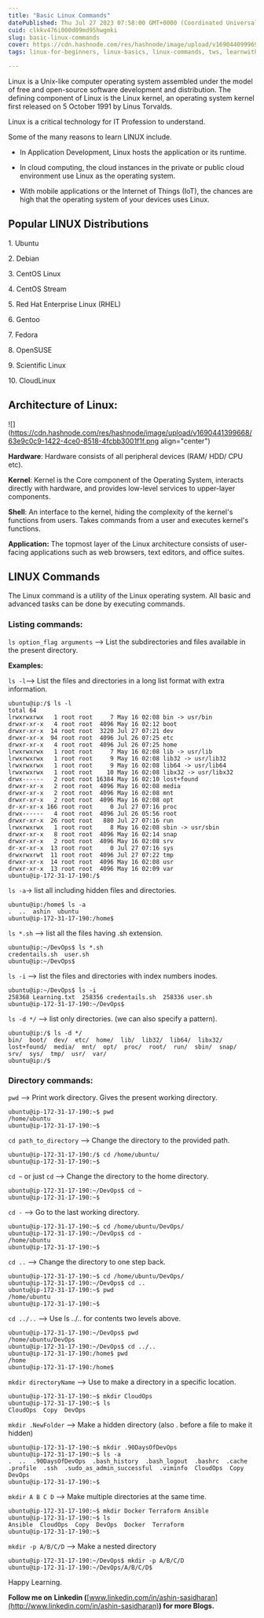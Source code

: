 ```yaml
---
title: "Basic Linux Commands"
datePublished: Thu Jul 27 2023 07:58:00 GMT+0000 (Coordinated Universal Time)
cuid: clkkv476i000d09md95hwgmki
slug: basic-linux-commands
cover: https://cdn.hashnode.com/res/hashnode/image/upload/v1690440999691/0f5280d8-a2bf-4880-a1ab-3ed13287b7c1.png
tags: linux-for-beginners, linux-basics, linux-commands, tws, learnwithashin

---
```


Linux is a Unix-like computer operating system assembled under the model of free and open-source software development and distribution. The defining component of Linux is the Linux kernel, an operating system kernel first released on 5 October 1991 by Linus Torvalds.

Linux is a critical technology for IT Profession to understand.

Some of the many reasons to learn LINUX include.

* In Application Development, Linux hosts the application or its runtime.
    
* In cloud computing, the cloud instances in the private or public cloud environment use Linux as the operating system.
    
* With mobile applications or the Internet of Things (IoT), the chances are high that the operating system of your devices uses Linux.
    

## Popular LINUX Distributions

1\. Ubuntu

2\. Debian

3\. CentOS Linux

4\. CentOS Stream

5\. Red Hat Enterprise Linux (RHEL)

6\. Gentoo

7\. Fedora

8\. OpenSUSE

9\. Scientific Linux

10\. CloudLinux

## **Architecture of Linux:**

![](https://cdn.hashnode.com/res/hashnode/image/upload/v1690441399668/63e9c0c9-1422-4ce0-8518-4fcbb3001f1f.png align="center")

**Hardware**: Hardware consists of all peripheral devices (RAM/ HDD/ CPU etc).

**Kernel**: Kernel is the Core component of the Operating System, interacts directly with hardware, and provides low-level services to upper-layer components.

**Shell**: An interface to the kernel, hiding the complexity of the kernel's functions from users. Takes commands from a user and executes kernel's functions.

**Application:** The topmost layer of the Linux architecture consists of user-facing applications such as web browsers, text editors, and office suites.

## LINUX Commands

The Linux command is a utility of the Linux operating system. All basic and advanced tasks can be done by executing commands.

### **Listing commands:**

`ls option_flag arguments` --&gt; List the subdirectories and files available in the present directory.

**Examples:**

`ls -l`\--&gt; List the files and directories in a long list format with extra information.

```plaintext
ubuntu@ip:/$ ls -l
total 64
lrwxrwxrwx   1 root root     7 May 16 02:08 bin -> usr/bin
drwxr-xr-x   4 root root  4096 May 16 02:12 boot
drwxr-xr-x  14 root root  3220 Jul 27 07:21 dev
drwxr-xr-x  94 root root  4096 Jul 26 07:25 etc
drwxr-xr-x   4 root root  4096 Jul 26 07:25 home
lrwxrwxrwx   1 root root     7 May 16 02:08 lib -> usr/lib
lrwxrwxrwx   1 root root     9 May 16 02:08 lib32 -> usr/lib32
lrwxrwxrwx   1 root root     9 May 16 02:08 lib64 -> usr/lib64
lrwxrwxrwx   1 root root    10 May 16 02:08 libx32 -> usr/libx32
drwx------   2 root root 16384 May 16 02:10 lost+found
drwxr-xr-x   2 root root  4096 May 16 02:08 media
drwxr-xr-x   2 root root  4096 May 16 02:08 mnt
drwxr-xr-x   2 root root  4096 May 16 02:08 opt
dr-xr-xr-x 166 root root     0 Jul 27 07:16 proc
drwx------   4 root root  4096 Jul 26 05:56 root
drwxr-xr-x  26 root root   880 Jul 27 07:16 run
lrwxrwxrwx   1 root root     8 May 16 02:08 sbin -> usr/sbin
drwxr-xr-x   8 root root  4096 May 16 02:14 snap
drwxr-xr-x   2 root root  4096 May 16 02:08 srv
dr-xr-xr-x  13 root root     0 Jul 27 07:16 sys
drwxrwxrwt  11 root root  4096 Jul 27 07:22 tmp
drwxr-xr-x  14 root root  4096 May 16 02:08 usr
drwxr-xr-x  13 root root  4096 May 16 02:09 var
ubuntu@ip-172-31-17-190:/$ 
```

`ls -a`\-&gt; list all including hidden files and directories.

```plaintext
ubuntu@ip:/home$ ls -a
.  ..  ashin  ubuntu
ubuntu@ip-172-31-17-190:/home$ 
```

`ls *.sh` --&gt; list all the files having .sh extension.

```plaintext
ubuntu@ip:~/DevOps$ ls *.sh
credentails.sh  user.sh
ubuntu@ip:~/DevOps$ 
```

`ls -i` --&gt; list the files and directories with index numbers inodes.

```plaintext
ubuntu@ip:~/DevOps$ ls -i
258368 Learning.txt  258356 credentails.sh  258336 user.sh
ubuntu@ip-172-31-17-190:~/DevOps$ 
```

`ls -d */` --&gt; list only directories. (we can also specify a pattern).

```plaintext
ubuntu@ip:/$ ls -d */
bin/  boot/  dev/  etc/  home/  lib/  lib32/  lib64/  libx32/  lost+found/  media/  mnt/  opt/  proc/  root/  run/  sbin/  snap/  srv/  sys/  tmp/  usr/  var/
ubuntu@ip:/$ 
```

### **Directory commands:**

`pwd` --&gt; Print work directory. Gives the present working directory.

```plaintext
ubuntu@ip-172-31-17-190:~$ pwd
/home/ubuntu
ubuntu@ip-172-31-17-190:~$ 
```

`cd path_to_directory` --&gt; Change the directory to the provided path.

```plaintext
ubuntu@ip-172-31-17-190:/$ cd /home/ubuntu/
ubuntu@ip-172-31-17-190:~$
```

`cd ~` or just `cd` --&gt; Change the directory to the home directory.

```plaintext
ubuntu@ip-172-31-17-190:~/DevOps$ cd ~
ubuntu@ip-172-31-17-190:~$ 
```

`cd -` --&gt; Go to the last working directory.

```plaintext
ubuntu@ip-172-31-17-190:~$ cd /home/ubuntu/DevOps/
ubuntu@ip-172-31-17-190:~/DevOps$ cd -
/home/ubuntu
ubuntu@ip-172-31-17-190:~$ 
```

`cd ..` --&gt; Change the directory to one step back.

```plaintext
ubuntu@ip-172-31-17-190:~$ cd /home/ubuntu/DevOps/
ubuntu@ip-172-31-17-190:~/DevOps$ cd ..
ubuntu@ip-172-31-17-190:~$ pwd
/home/ubuntu
ubuntu@ip-172-31-17-190:~$
```

`cd ../..` --&gt; Use ls ../.. for contents two levels above.

```plaintext
ubuntu@ip-172-31-17-190:~/DevOps$ pwd
/home/ubuntu/DevOps
ubuntu@ip-172-31-17-190:~/DevOps$ cd ../..
ubuntu@ip-172-31-17-190:/home$ pwd
/home
ubuntu@ip-172-31-17-190:/home$ 
```

`mkdir directoryName` --&gt; Use to make a directory in a specific location.

```plaintext
ubuntu@ip-172-31-17-190:~$ mkdir CloudOps
ubuntu@ip-172-31-17-190:~$ ls
CloudOps  Copy  DevOps
```

`mkdir .NewFolder` --&gt; Make a hidden directory (also . before a file to make it hidden)

```plaintext
ubuntu@ip-172-31-17-190:~$ mkdir .90DaysOfDevOps
ubuntu@ip-172-31-17-190:~$ ls -a
.  ..  .90DaysOfDevOps  .bash_history  .bash_logout  .bashrc  .cache  .profile  .ssh  .sudo_as_admin_successful  .viminfo  CloudOps  Copy  DevOps
ubuntu@ip-172-31-17-190:~$
```

`mkdir A B C D` --&gt; Make multiple directories at the same time.

```plaintext
ubuntu@ip-172-31-17-190:~$ mkdir Docker Terraform Ansible
ubuntu@ip-172-31-17-190:~$ ls
Ansible  CloudOps  Copy  DevOps  Docker  Terraform
ubuntu@ip-172-31-17-190:~$ 
```

`mkdir -p A/B/C/D` --&gt; Make a nested directory

```plaintext
ubuntu@ip-172-31-17-190:~/DevOps$ mkdir -p A/B/C/D
ubuntu@ip-172-31-17-190:~/DevOps/A/B/C/D$
```

Happy Learning.

**Follow me on** **Linkedin (**[www.linkedin.com/in/ashin-sasidharan](http://www.linkedin.com/in/ashin-sasidharan)**) for more Blogs.**